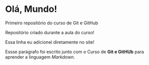 # Olá, Mundo!
 Primeiro repositório do curso de Git e GitHub

Repositório criado durante a aula do curso!

Essa linha eu adicionei diretamente no site!

Essse parágrafo foi escrito junto com o Curso de **Git e GitHUb** para aprender a linguagem *Markdown*.

